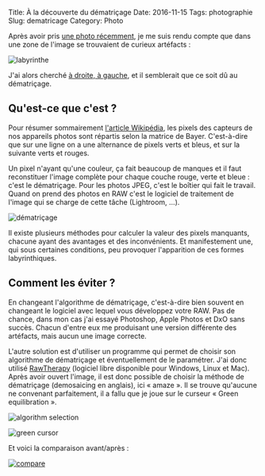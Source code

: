 Title:      À la découverte du dématriçage
Date:       2016-11-15
Tags:       photographie
Slug:       dematricage
Category:   Photo


Après avoir pris [une photo récemment][1], je me suis rendu compte que dans une zone de l'image se trouvaient de curieux artéfacts :

![labyrinthe](https://i.stack.imgur.com/hiAqb.png)

J'ai alors cherché [à droite, à gauche][2], et il semblerait que ce soit dû au dématriçage.

## Qu'est-ce que c'est ?

Pour résumer sommairement [l'article Wikipédia][3], les pixels des capteurs de nos appareils photos sont répartis selon la matrice de Bayer. C'est-à-dire que sur une ligne on a une alternance de pixels verts et bleus, et sur la suivante verts et rouges.

Un pixel n'ayant qu'une couleur, ça fait beaucoup de manques et il faut reconstituer l'image complète pour chaque couche rouge, verte et bleue : c'est le dématriçage. Pour les photos JPEG, c'est le boîtier qui fait le travail. Quand on prend des photos en RAW c'est le logiciel de traitement de l'image qui se charge de cette tâche (Lightroom, …).

![dématriçage](https://upload.wikimedia.org/wikipedia/commons/thumb/7/77/Algorithme_de_dématricage.svg/236px-Algorithme_de_dématricage.svg.png)

Il existe plusieurs méthodes pour calculer la valeur des pixels manquants, chacune ayant des avantages et des inconvénients. Et manifestement une, qui sous certaines conditions, peu provoquer l'apparition de ces formes labyrinthiques.

## Comment les éviter ?

En changeant l'algorithme de dématriçage, c'est-à-dire bien souvent en changeant le logiciel avec lequel vous développez votre RAW. Pas de chance, dans mon cas j'ai essayé Photoshop, Apple Photos et DxO sans succès. Chacun d'entre eux me produisant une version différente des artéfacts, mais aucun une image correcte. 

L'autre solution est d'utiliser un programme qui permet de choisir son algorithme de dématriçage et éventuellement de le paramétrer. J'ai donc utilisé [RawTherapy][4] (logiciel libre disponible pour Windows, Linux et Mac). Après avoir ouvert l'image, il est donc possible de choisir la méthode de dématriçage (demosaicing en anglais), ici « amaze ». Il se trouve qu'aucune ne convenant parfaitement, il a fallu que je joue sur le curseur « Green equilibration ».

![algorithm selection](https://pix.gregseth.net/582b849f.png)

![green cursor](https://pix.gregseth.net/582b84c6.png)

Et voici la comparaison avant/après :

[![compare](https://pix.gregseth.net/582b842b.png)][5]


  [1]: https://www.flickr.com/photos/gregseth/30943721475/
  [2]: http://photo.stackexchange.com/questions/84507/strange-pattern-in-picture 
  [3]: https://fr.wikipedia.org/wiki/D%C3%A9matri%C3%A7age
  [4]: http://rawtherapee.com/
  [5]: https://pix.gregseth.net/0/582b842b.png







<!--stackedit_data:
eyJoaXN0b3J5IjpbMTQxNTg0MzI0NF19
-->